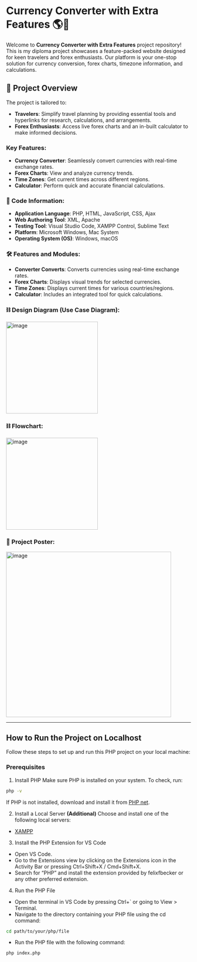 # Currency Converter with Extra Features 🌎💱

Welcome to  **Currency Converter with Extra Features** project repository! This is my diploma project showcases a feature-packed website designed for keen travelers and forex enthusiasts. Our platform is your one-stop solution for currency conversion, forex charts, timezone information, and calculations.

## 🚀 Project Overview
The project is tailored to:
- **Travelers**: Simplify travel planning by providing essential tools and hyperlinks for research, calculations, and arrangements.
- **Forex Enthusiasts**: Access live forex charts and an in-built calculator to make informed decisions.

### Key Features:
- **Currency Converter**: Seamlessly convert currencies with real-time exchange rates.
- **Forex Charts**: View and analyze currency trends.
- **Time Zones**: Get current times across different regions.
- **Calculator**: Perform quick and accurate financial calculations.

### 🧰 Code Information:
- **Application Language**: PHP, HTML, JavaScript, CSS, Ajax
- **Web Authoring Tool**: XML, Apache
- **Testing Tool**: Visual Studio Code, XAMPP Control, Sublime Text
- **Platform**: Microsoft Windows, Mac System
- **Operating System (OS)**: Windows, macOS

### 🛠 Features and Modules:
- **Converter	Converts**: Converts currencies using real-time exchange rates.
- **Forex Charts**: Displays visual trends for selected currencies.
- **Time Zones**: Displays current times for various countries/regions.
- **Calculator**: Includes an integrated tool for quick calculations.

### ⛓️ Design Diagram (Use Case Diagram):
<img width="250" alt="image" src="https://github.com/user-attachments/assets/d98f8a27-cec7-40a8-8cce-c2756af8b02a" />

### ⛓️ Flowchart:
<img width="250" alt="image" src="https://github.com/user-attachments/assets/348b081a-b76e-42f5-a3ba-a771e65c8c7a" />

### 📄 Project Poster:
<img width="450" alt="image" src="https://github.com/user-attachments/assets/389a0d2c-c838-458c-aae7-dd89402d59b1" />

---

## How to Run the Project on Localhost

Follow these steps to set up and run this PHP project on your local machine:

### Prerequisites
1. Install PHP
Make sure PHP is installed on your system. To check, run:
```bash
php -v
```
If PHP is not installed, download and install it from [PHP net](https://www.php.net/downloads).

2. Install a Local Server **(Additional)**
Choose and install one of the following local servers:
- [XAMPP](https://www.apachefriends.org/download.html)

3. Install the PHP Extension for VS Code
- Open VS Code.
- Go to the Extensions view by clicking on the Extensions icon in the Activity Bar or pressing Ctrl+Shift+X / Cmd+Shift+X.
- Search for “PHP” and install the extension provided by felixfbecker or any other preferred extension.

4. Run the PHP File
- Open the terminal in VS Code by pressing Ctrl+` or going to View > Terminal.
- Navigate to the directory containing your PHP file using the cd command:
```bash
cd path/to/your/php/file
```
- Run the PHP file with the following command:
```bash
php index.php
```
